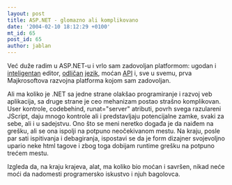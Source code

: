 ```yaml
---
layout: post
title: ASP.NET - glomazno ali komplikovano
date: '2004-02-10 18:12:29 +0100'
mt_id: 65
post_id: 65
author: jablan
---
```

Već duže radim u ASP.NET-u i vrlo sam zadovoljan platformom: ugodan i [inteligentan](http://msdn.microsoft.com/library/en-us/vsintro7/html/vxoriintellisensefeatures.asp) editor, [odličan](http://genamics.com/developer/csharp_comparative.htm) [jezik](http://msdn.microsoft.com/vcsharp/language), moćan [API](http://msdn.microsoft.com/library/en-us/cpref/html/cpref_start.asp) i, sve u svemu, prva Majkrosoftova razvojna platforma kojom sam zadovoljan.

Ali ma koliko je .NET sa jedne strane olakšao programiranje i razvoj veb aplikacija, sa druge strane je ceo mehanizam postao strašno komplikovan. User kontrole, codebehind, runat="server" atributi, povrh svega razulareni JScript, daju mnogo kontrole ali i predstavljaju potencijalne zamke, svaki za sebe, ali i u sadejstvu. Ono što se meni neretko događa je da naiđem na grešku, ali se ona ispolji na potpuno neočekivanom mestu. Na kraju, posle par sati ispitivanja i debagiranja, ispostavi se da je form dizajner svojevoljno upario neke html tagove i zbog toga dobijam runtime grešku na potpuno trećem mestu.

Izgleda da, na kraju krajeva, alat, ma koliko bio moćan i savršen, nikad neće moći da nadomesti programersko iskustvo i njuh bagolovca.

